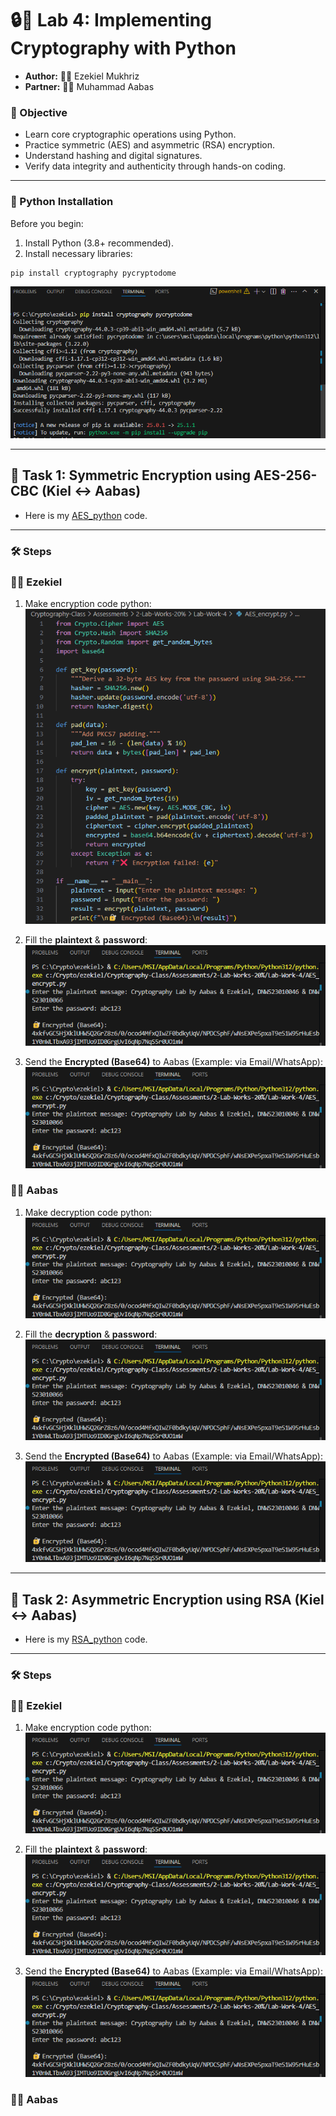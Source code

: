 # 🔒🐍 Lab 4: Implementing Cryptography with Python 

- **Author:** 👦🏽 Ezekiel Mukhriz
- **Partner:** 👦🏾 Muhammad Aabas 

### 📌 Objective
- Learn core cryptographic operations using Python.
- Practice symmetric (AES) and asymmetric (RSA) encryption.
- Understand hashing and digital signatures.
- Verify data integrity and authenticity through hands-on coding.

---

### 🐍 Python Installation
Before you begin:
1. Install Python (3.8+ recommended).
2. Install necessary libraries:
```bash
pip install cryptography pycryptodome
```

![alt text](<Screenshots/python_installation.png>)

---

## 🔹 Task 1: Symmetric Encryption using AES-256-CBC (Kiel ↔ Aabas)

- Here is my [AES_python](AES_encrypt.py) code.

---

### 🛠️ Steps

### 👦🏽 Ezekiel 

1. Make encryption code python:
![aes_run](Screenshots/task1_code.png) 

2. Fill the **plaintext** & **password**:
![aes_run](Screenshots/task1_encrypt.png)

3. Send the **Encrypted (Base64)** to Aabas (Example: via Email/WhatsApp):
![aes_run](Screenshots/task1_encrypt.png)

### 👦🏾 Aabas 

1. Make decryption code python:
![aes_run](Screenshots/task1_encrypt.png) 

2. Fill the **decryption** & **password**:
![aes_run](Screenshots/task1_encrypt.png)

3. Send the **Encrypted (Base64)** to Aabas (Example: via Email/WhatsApp):
![aes_run](Screenshots/task1_encrypt.png)

---

## 🔹 Task 2: Asymmetric Encryption using RSA (Kiel ↔ Aabas)

- Here is my [RSA_python](RSA_encrypt.py) code.

---

### 🛠️ Steps

### 👦🏽 Ezekiel 

1. Make encryption code python:
![aes_run](Screenshots/task1_encrypt.png) 

2. Fill the **plaintext** & **password**:
![aes_run](Screenshots/task1_encrypt.png)

3. Send the **Encrypted (Base64)** to Aabas (Example: via Email/WhatsApp):
![aes_run](Screenshots/task1_encrypt.png)

### 👦🏾 Aabas 